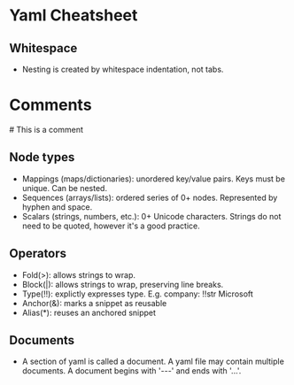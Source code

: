 # Yaml Cheatsheet

## Whitespace

- Nesting is created by whitespace indentation, not tabs.

# Comments

\# This is a comment

## Node types

- Mappings (maps/dictionaries): unordered key/value pairs. Keys must be unique. Can be nested.
- Sequences (arrays/lists): ordered series of 0+ nodes. Represented by hyphen and space.
- Scalars (strings, numbers, etc.): 0+ Unicode characters. Strings do not need to be quoted, however it's a good practice.
  
## Operators

- Fold(>): allows strings to wrap.
- Block(|): allows strings to wrap, preserving line breaks.
- Type(!!): explictly expresses type. E.g. company: !!str Microsoft
- Anchor(&): marks a snippet as reusable
- Alias(*): reuses an anchored snippet

## Documents

- A section of yaml is called a document. A yaml file may contain multiple documents. A document begins with '---' and ends with '...'.


